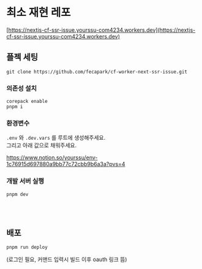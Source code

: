 # 최소 재현 레포

[https://nextjs-cf-ssr-issue.yourssu-com4234.workers.dev](https://nextjs-cf-ssr-issue.yourssu-com4234.workers.dev)

## 플젝 세팅

```
git clone https://github.com/fecapark/cf-worker-next-ssr-issue.git
```

### 의존성 설치

```
corepack enable
pnpm i
```

### 환경변수

`.env` 와 `.dev.vars` 를 루트에 생성해주세요.  
그리고 아래 값으로 채워주세요.

https://www.notion.so/yourssu/env-1c76915d697880a9bb77c72cbb9b6a3a?pvs=4

### 개발 서버 실행

```
pnpm dev
```

<br />
<br />

## 배포

```
pnpm run deploy
```

(로그인 필요, 커맨드 입력시 빌드 이후 oauth 링크 뜸)
